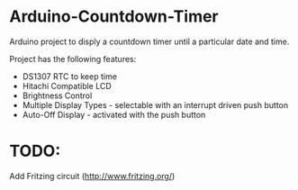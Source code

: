 Arduino-Countdown-Timer
=======================

Arduino project to disply a countdown timer until a particular date and time.

Project has the following features:

- DS1307 RTC to keep time
- Hitachi Compatible LCD
- Brightness Control
- Multiple Display Types - selectable with an interrupt driven push button
- Auto-Off Display - activated with the push button

TODO:
=====
Add Fritzing circuit (http://www.fritzing.org/)